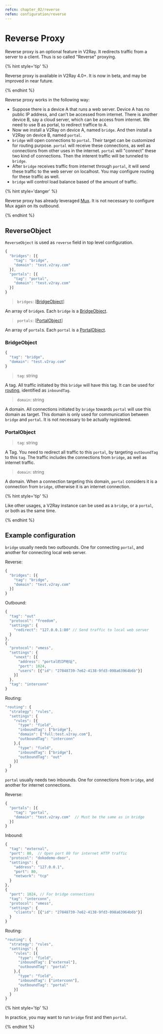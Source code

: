 ```yaml
---
refcn: chapter_02/reverse
refen: configuration/reverse
---
```

# Reverse Proxy

Reverse proxy is an optional feature in V2Ray. It redirects traffic from a server to a client. Thus is so called "Reverse" proxying.

{% hint style='tip' %}

Reverse proxy is available in V2Ray 4.0+. It is now in beta, and may be improved in near future.

{% endhint %}

Reverse proxy works in the following way:

* Suppose there is a device A that runs a web server. Device A has no public IP address, and can't be accessed from internet. There is another device B, say a cloud server, which can be access from internet. We need to use B as portal, to redirect traffice to A.
* Now we install a V2Ray on device A, named `bridge`. And then install a V2Ray on device B, named `portal`.
* `bridge` will open connections to `portal`. Their target can be customized for routing purpose. `portal` will receive these connections, as well as connections from other uses in the internet. `portal` will "connect" these two kind of connections. Then the interent traffic will be tunneled to `bridge`.
* After `bridge` receives traffic from internet through `portal`, it will send these traffic to the web server on localhost. You may configure routing for these traffic as well.
* `bridge` will control load balance based of the amount of traffic.

{% hint style='danger' %}

Reverse proxy has already leveraged [Mux](mux.md). It is not necessary to configure Mux again on its outbound.

{% endhint %}

## ReverseObject

`ReverseObject` is used as `reverse` field in top level configuration.

```javascript
{
  "bridges": [{
    "tag": "bridge",
    "domain": "test.v2ray.com"
  }],
  "portals": [{
    "tag": "portal",
    "domain": "test.v2ray.com"
  }]
}
```

> `bridges`: \[[BridgeObject](bridgeobject)\]

An array of `bridge`s. Each `bridge` is a [BridgeObject](bridgeobject).

> `portals`: \[[PortalObject](portalobject)\]

An array of `portal`s. Each `portal` is a [PortalObject](bridgeobject).

### BridgeObject

```javascript
{
  "tag": "bridge",
  "domain": "test.v2ray.com"
}
```

> `tag`: string

A tag. All traffic initiated by this `bridge` will have this tag. It can be used for [routing](routing.md), identified as `inboundTag`.

> `domain`: string

A domain. All connections initiated by `bridge` towards `portal` will use this domain as target. This domain is only used for communication between `bridge` and `portal`. It is not necessary to be actually registered.

### PortalObject

> `tag`: string

A Tag. You need to redirect all traffic to this `portal`, by targeting `outboundTag` to this `tag`. The traffic includes the connections from `bridge`, as well as internet traffic.

> `domain`: string

A domain. When a connection targeting this domain, `portal` considers it is a connection from `bridge`, otherwise it is an internet connection.

{% hint style='tip' %}

Like other usages, a V2Ray instance can be used as a `bridge`, or a `portal`, or both as the same time.

{% endhint %}

## Example configuration

`bridge` usually needs two outbounds. One for connecting `portal`, and another for connecting local web server.

Reverse:

```javascript
{
  "bridges": [{
    "tag": "bridge",
    "domain": "test.v2ray.com"
  }]
}
```

Outbound:

```javascript
{
  "tag": "out"
  "protocol": "freedom",
  "settings": {
    "redirect": "127.0.0.1:80" // Send traffic to local web server
  }
},
{
  "protocol": "vmess",
  "settings": {
    "vnext": [{
      "address": "portal的IP地址",
      "port": 1024,
      "users": [{"id": "27848739-7e62-4138-9fd3-098a63964b6b"}]
    }]
  },
  "tag": "interconn"
}
```

Routing:

```javascript
"routing": {
  "strategy": "rules",
  "settings": {
    "rules": [{
      "type": "field",
      "inboundTag": ["bridge"],
      "domain": ["full:test.v2ray.com"],
      "outboundTag": "interconn"
    },{
      "type": "field",
      "inboundTag": ["bridge"],
      "outboundTag": "out"
    }]
  }
}
```

`portal` usually needs two inbounds. One for connections from `bridge`, and another for internet connections.

Reverse:

```javascript
{
  "portals": [{
    "tag": "portal",
    "domain": "test.v2ray.com"  // Must be the same as in bridge
  }]
}
```

Inbound:

```javascript
{
  "tag": "external",
  "port": 80,  // Open port 80 for internet HTTP traffic
  "protocol": "dokodemo-door",
  "settings": {
    "address": "127.0.0.1",
    "port": 80,
    "network": "tcp"
  }
},
{
  "port": 1024, // For bridge connections
  "tag": "interconn",
  "protocol": "vmess",
  "settings": {
    "clients": [{"id": "27848739-7e62-4138-9fd3-098a63964b6b"}]
  }
}
```

Routing:

```javascript
"routing": {
  "strategy": "rules",
  "settings": {
    "rules": [{
      "type": "field",
      "inboundTag": ["external"],
      "outboundTag": "portal"
    },{
      "type": "field",
      "inboundTag": ["interconn"],
      "outboundTag": "portal"
    }]
  }
}
```

{% hint style='tip' %}

In practice, you may want to run `bridge` first and then `portal`.

{% endhint %}